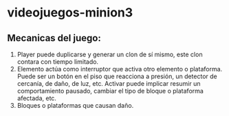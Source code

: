 # videojuegos-minion3

## Mecanicas del juego:
1.	Player puede duplicarse y generar un clon de sí mismo, este clon contara con tiempo limitado.
2.	Elemento actúa como interruptor que activa otro elemento o plataforma. Puede ser un botón en el piso que reacciona a presión, un detector de cercanía, de daño, de luz, etc. Activar puede implicar resumir un comportamiento pausado, cambiar el tipo de bloque o plataforma afectada, etc.
3.	Bloques o plataformas que causan daño.
